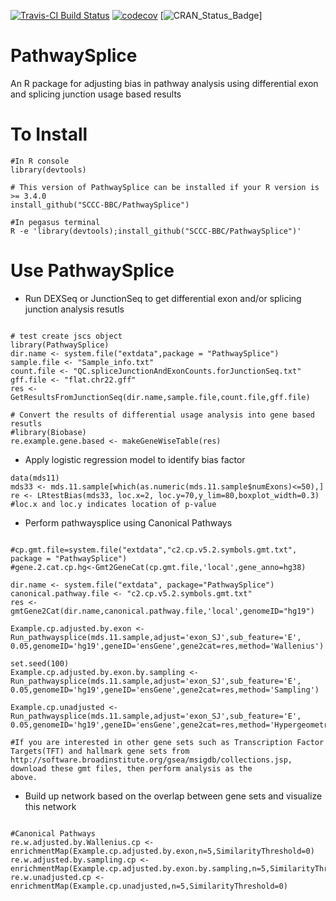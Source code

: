 [![Travis-CI Build Status](https://travis-ci.org/SCCC-BBC/PathwaySplice.svg?branch=master)](https://travis-ci.org/SCCC-BBC/PathwaySplice)
[![codecov](https://codecov.io/github/SCCC-BBC/PathwaySplice/coverage.svg?branch=master)](https://codecov.io/github/SCCC-BBC/PathwaySplice)
[![CRAN_Status_Badge](http://www.r-pkg.org/badges/version/PathwaySplice)]

# PathwaySplice
An R package for adjusting bias in pathway analysis using differential exon and splicing junction usage based results

# To Install

```{r eval=TRUE}
#In R console
library(devtools)

# This version of PathwaySplice can be installed if your R version is >= 3.4.0
install_github("SCCC-BBC/PathwaySplice")

#In pegasus terminal 
R -e 'library(devtools);install_github("SCCC-BBC/PathwaySplice")'

```

# Use PathwaySplice

+ Run DEXSeq or JunctionSeq to get differential exon and/or splicing junction analysis resutls 

```{r eval=FALSE}

# test create jscs object
library(PathwaySplice)
dir.name <- system.file("extdata",package = "PathwaySplice")
sample.file <- "Sample_info.txt"
count.file <- "QC.spliceJunctionAndExonCounts.forJunctionSeq.txt"
gff.file <- "flat.chr22.gff"
res <- GetResultsFromJunctionSeq(dir.name,sample.file,count.file,gff.file)

# Convert the results of differential usage analysis into gene based resutls
#library(Biobase)
re.example.gene.based <- makeGeneWiseTable(res)
```
+ Apply logistic regression model to identify bias factor
```{r eval=TRUE}
data(mds11)
mds33 <- mds.11.sample[which(as.numeric(mds.11.sample$numExons)<=50),]
re <- LRtestBias(mds33, loc.x=2, loc.y=70,y_lim=80,boxplot_width=0.3) #loc.x and loc.y indicates location of p-value
```

+ Perform pathwaysplice using Canonical Pathways
```{r eval=TRUE}

#cp.gmt.file=system.file("extdata","c2.cp.v5.2.symbols.gmt.txt", package = "PathwaySplice")
#gene.2.cat.cp.hg<-Gmt2GeneCat(cp.gmt.file,'local',gene_anno=hg38)

dir.name <- system.file("extdata", package="PathwaySplice")
canonical.pathway.file <- "c2.cp.v5.2.symbols.gmt.txt"
res <- gmtGene2Cat(dir.name,canonical.pathway.file,'local',genomeID="hg19")

Example.cp.adjusted.by.exon <- Run_pathwaysplice(mds.11.sample,adjust='exon_SJ',sub_feature='E',
0.05,genomeID='hg19',geneID='ensGene',gene2cat=res,method='Wallenius')

set.seed(100)
Example.cp.adjusted.by.exon.by.sampling <- Run_pathwaysplice(mds.11.sample,adjust='exon_SJ',sub_feature='E',
0.05,genomeID='hg19',geneID='ensGene',gene2cat=res,method='Sampling')

Example.cp.unadjusted <- Run_pathwaysplice(mds.11.sample,adjust='exon_SJ',sub_feature='E',
0.05,genomeID='hg19',geneID='ensGene',gene2cat=res,method='Hypergeometric')

#If you are interested in other gene sets such as Transcription Factor Targets(TFT) and hallmark gene sets from http://software.broadinstitute.org/gsea/msigdb/collections.jsp, download these gmt files, then perform analysis as the
above.

```

+ Build up network based on the overlap between gene sets and visualize this network

```{r eval=TRUE}

#Canonical Pathways
re.w.adjusted.by.Wallenius.cp <- enrichmentMap(Example.cp.adjusted.by.exon,n=5,SimilarityThreshold=0)
re.w.adjusted.by.sampling.cp <- enrichmentMap(Example.cp.adjusted.by.exon.by.sampling,n=5,SimilarityThreshold=0)
re.w.unadjusted.cp <- enrichmentMap(Example.cp.unadjusted,n=5,SimilarityThreshold=0)

```
